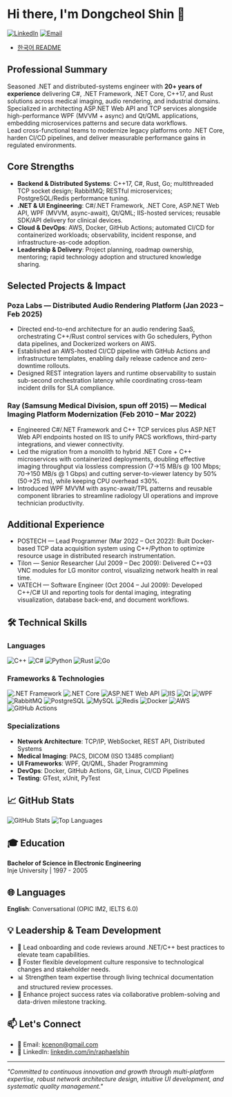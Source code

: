 # Hi there, I'm Dongcheol Shin 👋

[![LinkedIn](https://img.shields.io/badge/LinkedIn-raphaelshin-blue?style=flat&logo=linkedin)](https://www.linkedin.com/in/raphaelshin/)
[![Email](https://img.shields.io/badge/Email-kcenon@gmail.com-red?style=flat&logo=gmail)](mailto:kcenon@gmail.com)

- [한국어 README](README.ko.md)

## Professional Summary

Seasoned .NET and distributed-systems engineer with **20+ years of experience** delivering C#, .NET Framework, .NET Core, C++17, and Rust solutions across medical imaging, audio rendering, and industrial domains.  
Specialized in architecting ASP.NET Web API and TCP services alongside high-performance WPF (MVVM + async) and Qt/QML applications, embedding microservices patterns and secure data workflows.  
Lead cross-functional teams to modernize legacy platforms onto .NET Core, harden CI/CD pipelines, and deliver measurable performance gains in regulated environments.

## Core Strengths

- **Backend & Distributed Systems**: C++17, C#, Rust, Go; multithreaded TCP socket design; RabbitMQ; RESTful microservices; PostgreSQL/Redis performance tuning.  
- **.NET & UI Engineering**: C#/.NET Framework, .NET Core, ASP.NET Web API, WPF (MVVM, async-await), Qt/QML; IIS-hosted services; reusable SDK/API delivery for clinical devices.  
- **Cloud & DevOps**: AWS, Docker, GitHub Actions; automated CI/CD for containerized workloads; observability, incident response, and infrastructure-as-code adoption.  
- **Leadership & Delivery**: Project planning, roadmap ownership, mentoring; rapid technology adoption and structured knowledge sharing.

## Selected Projects & Impact

### Poza Labs — Distributed Audio Rendering Platform (Jan 2023 – Feb 2025)
- Directed end-to-end architecture for an audio rendering SaaS, orchestrating C++/Rust control services with Go schedulers, Python data pipelines, and Dockerized workers on AWS.  
- Established an AWS-hosted CI/CD pipeline with GitHub Actions and infrastructure templates, enabling daily release cadence and zero-downtime rollouts.  
- Designed REST integration layers and runtime observability to sustain sub-second orchestration latency while coordinating cross-team incident drills for SLA compliance.

### Ray (Samsung Medical Division, spun off 2015) — Medical Imaging Platform Modernization (Feb 2010 – Mar 2022)
- Engineered C#/.NET Framework and C++ TCP services plus ASP.NET Web API endpoints hosted on IIS to unify PACS workflows, third-party integrations, and viewer connectivity.  
- Led the migration from a monolith to hybrid .NET Core + C++ microservices with containerized deployments, doubling effective imaging throughput via lossless compression (7→15 MB/s @ 100 Mbps; 70→150 MB/s @ 1 Gbps) and cutting server-to-viewer latency by 50% (50→25 ms), while keeping CPU overhead ≤30%.
- Introduced WPF MVVM with async-await/TPL patterns and reusable component libraries to streamline radiology UI operations and improve technician productivity.

## Additional Experience

- POSTECH — Lead Programmer (Mar 2022 – Oct 2022): Built Docker-based TCP data acquisition system using C++/Python to optimize resource usage in distributed research instrumentation.  
- Tilon — Senior Researcher (Jul 2009 – Dec 2009): Delivered C++03 VNC modules for LG monitor control, visualizing network health in real time.  
- VATECH — Software Engineer (Oct 2004 – Jul 2009): Developed C++/C# UI and reporting tools for dental imaging, integrating visualization, database back-end, and document workflows.

## 🛠️ Technical Skills

### Languages
![C++](https://img.shields.io/badge/C++-00599C?style=flat&logo=c%2B%2B&logoColor=white)
![C#](https://img.shields.io/badge/C%23-239120?style=flat&logo=c-sharp&logoColor=white)
![Python](https://img.shields.io/badge/Python-3776AB?style=flat&logo=python&logoColor=white)
![Rust](https://img.shields.io/badge/Rust-000000?style=flat&logo=rust&logoColor=white)
![Go](https://img.shields.io/badge/Go-00ADD8?style=flat&logo=go&logoColor=white)

### Frameworks & Technologies
![.NET Framework](https://img.shields.io/badge/.NET%20Framework-512BD4?style=flat&logo=.net&logoColor=white)
![.NET Core](https://img.shields.io/badge/.NET%20Core-512BD4?style=flat&logo=.net&logoColor=white)
![ASP.NET Web API](https://img.shields.io/badge/ASP.NET%20Web%20API-512BD4?style=flat&logo=.net&logoColor=white)
![IIS](https://img.shields.io/badge/IIS-0078D7?style=flat&logo=microsoft&logoColor=white)
![Qt](https://img.shields.io/badge/Qt-41CD52?style=flat&logo=qt&logoColor=white)
![WPF](https://img.shields.io/badge/WPF-512BD4?style=flat&logo=.net&logoColor=white)
![RabbitMQ](https://img.shields.io/badge/RabbitMQ-FF6600?style=flat&logo=rabbitmq&logoColor=white)
![PostgreSQL](https://img.shields.io/badge/PostgreSQL-316192?style=flat&logo=postgresql&logoColor=white)
![MySQL](https://img.shields.io/badge/MySQL-4479A1?style=flat&logo=mysql&logoColor=white)
![Redis](https://img.shields.io/badge/Redis-DC382D?style=flat&logo=redis&logoColor=white)
![Docker](https://img.shields.io/badge/Docker-2496ED?style=flat&logo=docker&logoColor=white)
![AWS](https://img.shields.io/badge/AWS-232F3E?style=flat&logo=amazon-aws&logoColor=white)
![GitHub Actions](https://img.shields.io/badge/GitHub%20Actions-2088FF?style=flat&logo=githubactions&logoColor=white)

### Specializations
- **Network Architecture**: TCP/IP, WebSocket, REST API, Distributed Systems
- **Medical Imaging**: PACS, DICOM (ISO 13485 compliant)
- **UI Frameworks**: WPF, Qt/QML, Shader Programming
- **DevOps**: Docker, GitHub Actions, Git, Linux, CI/CD Pipelines
- **Testing**: GTest, xUnit, PyTest

## 📈 GitHub Stats

![GitHub Stats](https://github-readme-stats.vercel.app/api?username=kcenon&show_icons=true&theme=radical)
![Top Languages](https://github-readme-stats.vercel.app/api/top-langs/?username=kcenon&layout=compact&theme=radical)

## 🎓 Education

**Bachelor of Science in Electronic Engineering**  
Inje University | 1997 - 2005

## 🌐 Languages

**English**: Conversational (OPIC IM2, IELTS 6.0)

## 💡 Leadership & Team Development

- 🌟 Lead onboarding and code reviews around .NET/C++ best practices to elevate team capabilities.
- 🤝 Foster flexible development culture responsive to technological changes and stakeholder needs.
- 📊 Strengthen team expertise through living technical documentation and structured review processes.
- 🎯 Enhance project success rates via collaborative problem-solving and data-driven milestone tracking.

## 📫 Let's Connect

- 📧 Email: [kcenon@gmail.com](mailto:kcenon@gmail.com)
- 💼 LinkedIn: [linkedin.com/in/raphaelshin](https://www.linkedin.com/in/raphaelshin/)

---

*"Committed to continuous innovation and growth through multi-platform expertise, robust network architecture design, intuitive UI development, and systematic quality management."*

